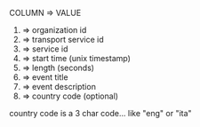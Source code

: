 COLUMN => VALUE
  1. => organization id
  1. => transport service id
  1. => service id
  1. => start time (unix timestamp)
  1. => length (seconds)
  1. => event title
  1. => event description
  1. => country code (optional)

country code is a 3 char code... like "eng" or "ita"